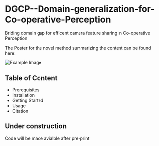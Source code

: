 # DGCP--Domain-generalization-for-Co-operative-Perception

Briding domain gap for efficent camera feature sharing in Co-operative Perception


The Poster for the novel method summarizing the content can be found here:

![Example Image](DGCP_Poster.png)



## Table of Content

- Prerequisites
- Installation
- Getting Started
- Usage
- Citation


## Under construction

Code will be made avialble after pre-print
